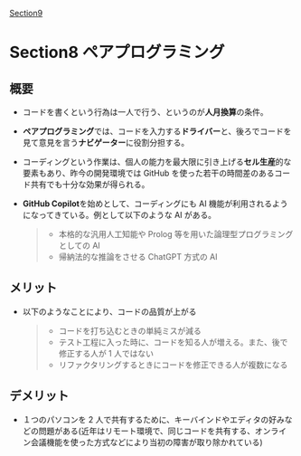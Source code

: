 [Section9](https://github.com/koyama86/Agile_Chapter1.2/blob/main/section9.md)

# Section8 **ペアプログラミング**

## 概要

- コードを書くという行為は一人で行う、というのが**人月換算**の条件。
- **ペアプログラミング**では、コードを入力する**ドライバー**と、後ろでコードを見て意見を言う**ナビゲーター**に役割分担する。
- コーディングという作業は、個人の能力を最大限に引き上げる**セル生産**的な要素もあり、昨今の開発環境では GitHub を使った若干の時間差のあるコード共有でも十分な効果が得られる。

- **GitHub Copilot**を始めとして、コーディングにも AI 機能が利用されるようになってきている。例として以下のような AI がある。

  > - 本格的な汎用人工知能や Prolog 等を用いた論理型プログラミングとしての AI
  > - 帰納法的な推論をさせる ChatGPT 方式の AI


## メリット

- 以下のようなことにより、コードの品質が上がる
  > - コードを打ち込むときの単純ミスが減る
  > - テスト工程に入った時に、コードを知る人が増える。また、後で修正する人が 1 人ではない
  > - リファクタリングするときにコードを修正できる人が複数になる

## デメリット

- １つのパソコンを 2 人で共有するために、キーバインドやエディタの好みなどの問題がある(近年はリモート環境で、同じコードを共有する、オンライン会議機能を使った方式などにより当初の障害が取り除かれている)